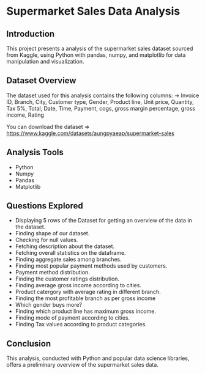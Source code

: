 # Supermarket Sales Data Analysis

## Introduction

This project presents a analysis of the supermarket sales dataset sourced from Kaggle, using Python with pandas, numpy, and matplotlib for data manipulation and visualization.

## Dataset Overview

The dataset used for this analysis contains the following columns:
-> Invoice ID, Branch, City, Customer type, Gender, Product line, Unit price, Quantity, Tax 5%, Total, Date, Time, Payment, cogs, gross margin percentage, gross income, Rating

You can download the dataset => https://www.kaggle.com/datasets/aungpyaeap/supermarket-sales

## Analysis Tools

- Python
- Numpy
- Pandas
- Matplotlib

## Questions Explored

- Displaying 5 rows of the Dataset for getting an overview of the data in the dataset.
- Finding shape of our dataset.
- Checking for null values.
- Fetching description about the dataset.
- Fetching overall statistics on the dataframe.
- Finding aggregate sales among branches.
- Finding most popular payment methods used by customers.
- Payment method distribution.
- Finding the customer ratings distribution.
- Finding average gross income according to cities.
- Product catergory with average rating in different branch.
- Finding the most profitable branch as per gross income
- Which gender buys more?
- Finding which product line has maximum gross income.
- Finding mode of payment according to cities.
- Finding Tax values according to product categories.

## Conclusion

This analysis, conducted with Python and popular data science libraries, offers a preliminary overview of the supermarket sales data.


